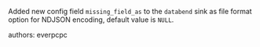 Added new config field `missing_field_as` to the `databend` sink as file format option for NDJSON encoding, default value is `NULL`.

authors: everpcpc
